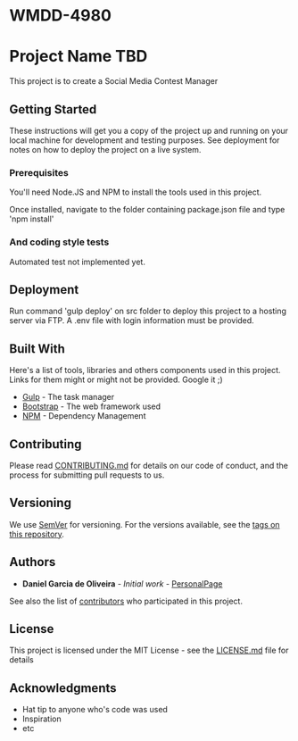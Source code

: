 # WMDD-4980
# Project Name TBD

This project is to create a Social Media Contest Manager

## Getting Started

These instructions will get you a copy of the project up and running on your local machine for development and testing purposes. See deployment for notes on how to deploy the project on a live system.

### Prerequisites

You'll need Node.JS and NPM to install the tools used in this project.

Once installed, navigate to the folder containing package.json file and type 'npm install' 

### And coding style tests

Automated test not implemented yet.

## Deployment

Run command 'gulp deploy' on src folder to deploy this project to a hosting server via FTP. A .env file with login information must be provided.

## Built With

Here's a list of tools, libraries and others components used in this project. Links for them might or might not be provided. Google it ;)

* [Gulp](https://gulpjs.com/) - The task manager
* [Bootstrap](http://getbootstrap.com) - The web framework used
* [NPM](https://www.npmjs.com/) - Dependency Management

## Contributing

Please read [CONTRIBUTING.md](https://gist.github.com/PurpleBooth/b24679402957c63ec426) for details on our code of conduct, and the process for submitting pull requests to us.

## Versioning

We use [SemVer](http://semver.org/) for versioning. For the versions available, see the [tags on this repository](https://github.com/your/project/tags). 

## Authors

* **Daniel Garcia de Oliveira** - *Initial work* - [PersonalPage](http://daniel.github.io/)

See also the list of [contributors](https://github.com/your/project/contributors) who participated in this project.

## License

This project is licensed under the MIT License - see the [LICENSE.md](LICENSE.md) file for details

## Acknowledgments

* Hat tip to anyone who's code was used
* Inspiration
* etc